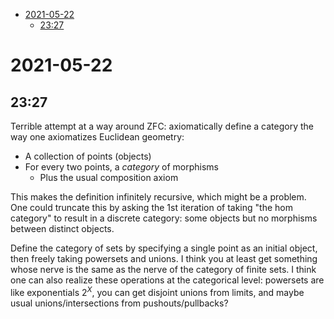 -   [2021-05-22](#section)
    -   [23:27](#section-1)














# 2021-05-22

## 23:27

Terrible attempt at a way around ZFC: axiomatically define a category the way one axiomatizes Euclidean geometry:

-   A collection of points (objects)
-   For every two points, a *category* of morphisms
    -   Plus the usual composition axiom

This makes the definition infinitely recursive, which might be a problem. One could truncate this by asking the 1st iteration of taking "the hom category" to result in a discrete category: some objects but no morphisms between distinct objects.

Define the category of sets by specifying a single point as an initial object, then freely taking powersets and unions. I think you at least get something whose nerve is the same as the nerve of the category of finite sets. I think one can also realize these operations at the categorical level: powersets are like exponentials $2^X$, you can get disjoint unions from limits, and maybe usual unions/intersections from pushouts/pullbacks?
